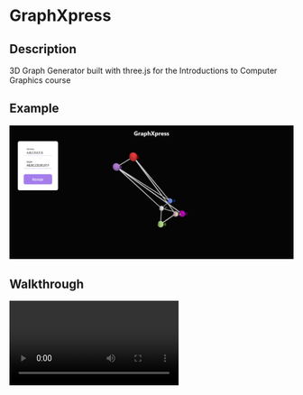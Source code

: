 # GraphXpress

## Description
3D Graph Generator built with three.js for the Introductions to Computer Graphics course

## Example
![alt text](data/FrontPageImage.png)

## Walkthrough
![](data/Walkthrough.mov)
